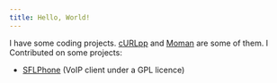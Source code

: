 ```yaml
---
title: Hello, World!
---
```

I have some coding projects. [cURLpp](http://curlpp.org) and [Moman](http://moman.jpbarrette.com) are some of them. I Contributed on some projects:

* [SFLPhone](http://sflphone.org) (VoIP client under a GPL licence)

